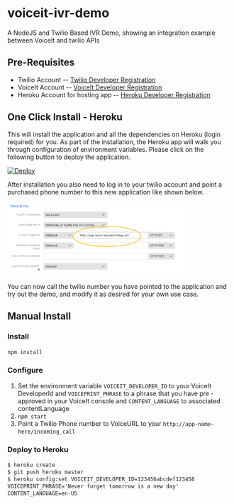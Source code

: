 # voiceit-ivr-demo
A NodeJS and Twilio Based IVR Demo, showing an integration example between VoiceIt and twilio APIs

## Pre-Requisites

- Twilio Account
-- [Twilio Developer Registration](https://www.twilio.com/try-twilio)
- VoiceIt Account
-- [VoiceIt Developer Registration](https://siv.voiceprintportal.com/getDeveloperIDTile.jsp)
- Heroku Account for hosting app
-- [Heroku Developer Registration](https://signup.heroku.com)

## One Click Install - Heroku

This will install the application and all the dependencies on Heroku (login required) for you. As part of the installation, the Heroku app will walk you through configuration of environment variables.  Please click on the following button to deploy the application.

[![Deploy](https://www.herokucdn.com/deploy/button.svg)](https://heroku.com/deploy)


After installation you also need to log in to your twilio account and point a purchased phone number to this new application like shown below.

<img src="/PointTwilioNumber.png" alt="API Key and Token" width="400px" />

You can now call the twilio number you have pointed to the application and try out the demo, and modify it as desired for your own use case.

## Manual Install

### Install
`npm install`

### Configure

1. Set the environment variable `VOICEIT_DEVELOPER_ID` to your VoiceIt DeveloperId and `VOICEPRINT_PHRASE` to a phrase that you have pre - approved in your VoiceIt console and `CONTENT_LANGUAGE` to associated contentLanguage
2. `npm start`
3. Point a Twilio Phone number to VoiceURL to your `http://app-name-here/incoming_call`

### Deploy to Heroku

    $ heroku create
    $ git push heroku master
    $ heroku config:set VOICEIT_DEVELOPER_ID=123456abcdef123456 VOICEPRINT_PHRASE='Never forget tomorrow is a new day' CONTENT_LANGUAGE=en-US
